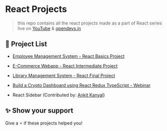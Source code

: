 # React Projects

> this repo contains all the react projects made as a part of React series live on [YouTube](https://www.youtube.com/channel/UCOr2tU9paYaosUIz0IH7MHg) & [opendevs.in](https://opendevs.in/)

## 🚀 Project List

- [Employee Management System - React Basics Project](https://www.youtube.com/watch?v=koXRuZKsCJw&t=1s)

- [E-Commerce Webapp - React Intermediate Project](https://youtu.be/x6vlHU-Gc40)

- [Library Management System - React Final Project](https://youtu.be/G52wohlgdxY)

- [Build a Crypto Dashboard using React Redux TypeScript - Webinar](https://youtu.be/oU97KvXFqvo)

- React Sidebar (Contributed by: [Ankit Kanyal](https://www.linkedin.com/in/ankit-kanyal-43460b169))

## ✨ Show your support

Give a ⭐️ if these projects helped you!
